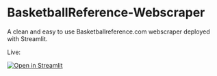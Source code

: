 # BasketballReference-Webscraper

A clean and easy to use Basketballreference.com webscraper deployed with Streamlit.


Live:

[![Open in Streamlit](https://static.streamlit.io/badges/streamlit_badge_black_white.svg)](https://share.streamlit.io/pipegalera/basketballreference-webscraper/main)
